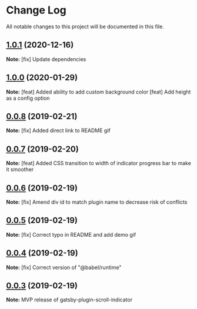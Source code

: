 # Change Log

All notable changes to this project will be documented in this file.

<a name="1.0.1"></a>

## [1.0.1]() (2020-12-16)

**Note:**
[fix] Update dependencies

<a name="1.0.0"></a>

## [1.0.0]() (2020-01-29)

**Note:**
[feat] Added ability to add custom background color
[feat] Add height as a config option

<a name="0.0.8"></a>

## [0.0.8]() (2019-02-21)

**Note:**
[fix] Added direct link to README gif

<a name="0.0.7"></a>

## [0.0.7]() (2019-02-20)

**Note:**
[feat] Added CSS transition to width of indicator progress bar to make it smoother

<a name="0.0.6"></a>

## [0.0.6]() (2019-02-19)

**Note:**
[fix] Amend div id to match plugin name to decrease risk of conflicts

<a name="0.0.5"></a>

## [0.0.5]() (2019-02-19)

**Note:**
[fix] Correct typo in README and add demo gif

<a name="0.0.4"></a>

## [0.0.4]() (2019-02-19)

**Note:**
[fix] Correct version of "@babel/runtime"

<a name="0.0.3"></a>

## [0.0.3]() (2019-02-19)

**Note:**
MVP release of gatsby-plugin-scroll-indicator

